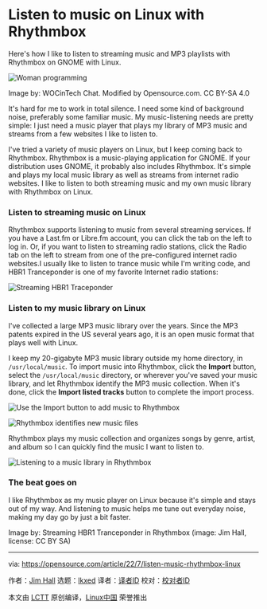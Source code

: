 [#]: subject: "Listen to music on Linux with Rhythmbox"
[#]: via: "https://opensource.com/article/22/7/listen-music-rhythmbox-linux"
[#]: author: "Jim Hall https://opensource.com/users/jim-hall"
[#]: collector: "lkxed"
[#]: translator: " "
[#]: reviewer: " "
[#]: publisher: " "
[#]: url: " "

Listen to music on Linux with Rhythmbox
======
Here's how I like to listen to streaming music and MP3 playlists with Rhythmbox on GNOME with Linux.

![Woman programming][1] 

Image by: WOCinTech Chat. Modified by Opensource.com. CC BY-SA 4.0

It's hard for me to work in total silence. I need some kind of background noise, preferably some familiar music. My music-listening needs are pretty simple: I just need a music player that plays my library of MP3 music and streams from a few websites I like to listen to.

I've tried a variety of music players on Linux, but I keep coming back to Rhythmbox. Rhythmbox is a music-playing application for GNOME. If your distribution uses GNOME, it probably also includes Rhythmbox. It's simple and plays my local music library as well as streams from internet radio websites. I like to listen to both streaming music and my own music library with Rhythmbox on Linux.

### Listen to streaming music on Linux

Rhythmbox supports listening to music from several streaming services. If you have a Last.fm or Libre.fm account, you can click the tab on the left to log in. Or, if you want to listen to streaming radio stations, click the Radio tab on the left to stream from one of the pre-configured internet radio websites.I usually like to listen to trance music while I'm writing code, and HBR1 Tranceponder is one of my favorite Internet radio stations:

![Streaming HBR1 Traceponder][2]

### Listen to my music library on Linux

I've collected a large MP3 music library over the years. Since the MP3 patents expired in the US several years ago, it is an open music format that plays well with Linux.

I keep my 20-gigabyte MP3 music library outside my home directory, in `/usr/local/music`. To import music into Rhythmbox, click the **Import** button, select the `/usr/local/music` directory, or wherever you've saved your music library, and let Rhythmbox identify the MP3 music collection. When it's done, click the **Import listed tracks** button to complete the import process.

![Use the Import button to add music to Rhythmbox][3]

![Rhythmbox identifies new music files][4]

Rhythmbox plays my music collection and organizes songs by genre, artist, and album so I can quickly find the music I want to listen to.

![Listening to a music library in Rhythmbox][5]

### The beat goes on

I like Rhythmbox as my music player on Linux because it's simple and stays out of my way. And listening to music helps me tune out everyday noise, making my day go by just a bit faster.

Image by: Streaming HBR1 Tranceponder in Rhythmbox (image: Jim Hall, license: CC BY SA)

--------------------------------------------------------------------------------

via: https://opensource.com/article/22/7/listen-music-rhythmbox-linux

作者：[Jim Hall][a]
选题：[lkxed][b]
译者：[译者ID](https://github.com/译者ID)
校对：[校对者ID](https://github.com/校对者ID)

本文由 [LCTT](https://github.com/LCTT/TranslateProject) 原创编译，[Linux中国](https://linux.cn/) 荣誉推出

[a]: https://opensource.com/users/jim-hall
[b]: https://github.com/lkxed
[1]: https://opensource.com/sites/default/files/lead-images/programming-code-keyboard-laptop-music-headphones.png
[2]: https://opensource.com/sites/default/files/2022-07/rhythmbox-hbr1.png
[3]: https://opensource.com/sites/default/files/2022-07/rhythmbox-import1_0.png
[4]: https://opensource.com/sites/default/files/2022-07/rhythmbox-import2.png
[5]: https://opensource.com/sites/default/files/2022-07/rhythmbox-dido-lifeforrent.png
